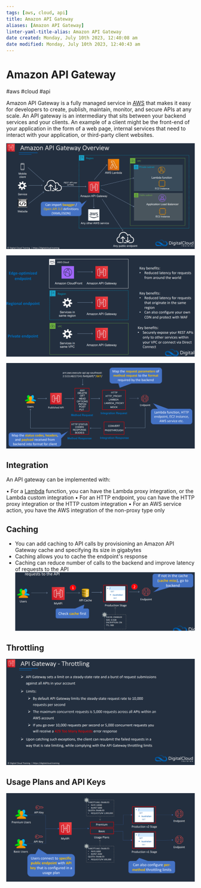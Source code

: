 ```yaml
---
tags: [aws, cloud, api]
title: Amazon API Gateway
aliases: [Amazon API Gateway]
linter-yaml-title-alias: Amazon API Gateway
date created: Monday, July 10th 2023, 12:40:08 am
date modified: Monday, July 10th 2023, 12:40:43 am
---
```

# Amazon API Gateway
#aws #cloud #api

Amazon API Gateway is a fully managed service in [AWS](Cloud%20Computing/AWS/AWS.md) that makes it easy for developers to create, publish, maintain, monitor, and secure APIs at any scale. An API gateway is an intermediary that sits between your backend services and your clients. An example of a client might be the front-end of your application in the form of a web page, internal services that need to interact with your application, or third-party client websites.

![](Attachments/Pasted%20image%2020230325222053.png)


![](Attachments/Pasted%20image%2020230325222119.png)


![](Attachments/Pasted%20image%2020230325222150.png)


## Integration
An API gateway can be implemented with:

• For a [Lambda](Cloud%20Computing/AWS/Compute/Lambda.md) function, you can have the Lambda proxy integration, or the Lambda custom integration
• For an HTTP endpoint, you can have the HTTP proxy integration or the HTTP custom integration
• For an AWS service action, you have the AWS integration of the non-proxy type only

## Caching

- You can add caching to API calls by provisioning an Amazon API Gateway cache and specifying its size in gigabytes
- Caching allows you to cache the endpoint's response
- Caching can reduce number of calls to the backend and improve latency of requests to the API
![](Attachments/Pasted%20image%2020230325222626.png)


## Throttling
![](Attachments/Pasted%20image%2020230325222702.png)


## Usage Plans and API Keys


![](Attachments/Pasted%20image%2020230325222735.png)